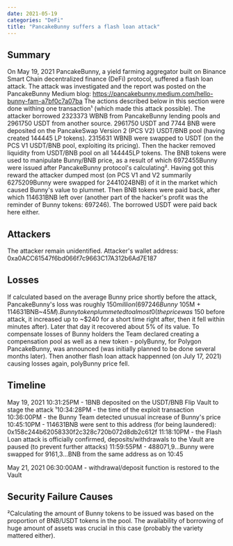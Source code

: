 ```yaml
---
date: 2021-05-19
categories: "DeFi"
title: "PancakeBunny suffers a flash loan attack"
---
```


## Summary

On May 19, 2021 PancakeBunny, a yield farming aggregator built on Binance Smart Chain decentralized finance (DeFi) protocol, suffered a flash loan attack. The attack was investigated and the report was posted on the PancakeBunny Medium blog: https://pancakebunny.medium.com/hello-bunny-fam-a7bf0c7a07ba
The actions described below in this section were done withing one transaction¹ (which made this attack possible).
The attacker borrowed 2323373 WBNB from PancakeBunny lending pools and 2961750 USDT from another source.
2961750 USDT and 7744 BNB were deposited on the PancakeSwap Version 2 (PCS V2) USDT/BNB pool (having created 144445 LP tokens).
2315631 WBNB were swapped to USDT (on the PCS V1 USDT/BNB pool, exploiting its pricing).
Then the hacker removed liquidity from USDT/BNB pool on all 144445LP tokens. 
The BNB tokens were used to manipulate Bunny/BNB price, as a result of which 6972455Bunny were issued after PancakeBunny protocol's calculating².
Having got this reward the attacker dumped most (on PCS V1 and V2 summarily 6275209Bunny were swapped for 2441024BNB) of it in the market which caused Bunny's value to plummet. Then BNB tokens were paid back, after which 114631BNB left over (another part of the hacker's profit was the reminder of Bunny tokens: 697246).
The borrowed USDT were paid back here either.

## Attackers

The attacker remain unidentified. 
Attacker's wallet address:
0xa0ACC61547f6bd066f7c9663C17A312b6Ad7E187

## Losses

If calculated based on the average Bunny price shortly before the attack, PancakeBunny's loss was roughly $150 million (697246Bunny~$105M + 114631BNB~$45M).
Bunny token plummeted to almost 0 (the price was ~$150 before attack, it increased up to ~$240 for a short time right after, then it fell within minutes after). Later that day it recovered about 5% of its value.
To compensate losses of Bunny holders the Team declared creating a compensation pool as well as a new token - polyBunny, for Polygon PancakeBunny, was announced (was initially planned to be done several months later). Then another flash loan attack happenned (on July 17, 2021) causing losses again, polyBunny price fell.

## Timeline

May 19, 2021
10:31:25PM - 1BNB deposited on the USDT/BNB Flip Vault to stage the attack
¹10:34:28PM - the time of the exploit transaction
10:36:00PM - the Bunny Team detected unusual increase of Bunny's price
10:45:10PM - 114631BNB were sent to this address (for being laundered):
0x158c244b62058330f2c328c720b072d8db2c612f
11:18:10PM - the Flash Loan attack is officially confirmed, deposits/withdrawals to the Vault are paused (to prevent further attacks)
11:59:55PM - 488071,9...Bunny were swapped for 9161,3...BNB from the same address as on 10:45

May 21, 2021
06:30:00AM - withdrawal/deposit function is restored to the Vault

## Security Failure Causes

²Calculating the amount of Bunny tokens to be issued was based on the proportion of BNB/USDT tokens in the pool.
The availability of borrowing of huge amount of assets was crucial in this case (probably the variety mattered either).
